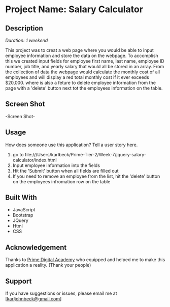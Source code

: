 # Project Name: Salary Calculator

## Description

_Duration: 1 weekend_

This project was to creat a web page where you would be able to input employee information and store the data on the webpage. To accomplish this we created input fields for employee first name, last name, employee ID number, job title, and yearly salary that would all be stored in an array. From the collection of data the webpage would calculate the monthly cost of all employees and will display a red total monthly cost if it ever exceeds $20,000. where is also a feture to delete employee information from the page with a 'delete' button next tot the employees information on the table. 

## Screen Shot

-Screen Shot-

## Usage
How does someone use this application? Tell a user story here.

1. go to file:///Users/karlbeck/Prime-Tier-2/Week-7/jquery-salary-calculator/index.html
2. Input employee information into the fields 
3. Hit the 'Submit' button when all fields are filled out 
4. If you need to remove an employee from the list, hit the 'delete' button on the employees infromation row on the table 



## Built With

- JavaScript
- Bootstrap
- JQuery
- Html
- CSS


## Acknowledgement
Thanks to [Prime Digital Academy](www.primeacademy.io) who equipped and helped me to make this application a reality. (Thank your people)

## Support
If you have suggestions or issues, please email me at [karljohnbeck@gmail.com]
